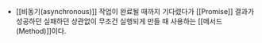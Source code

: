 -  [[비동기(asynchronous)]] 작업이 완료될 때까지 기다렸다가 [[Promise]] 결과가 성공하던 실패하던 상관없이 무조건 실행되게 만들 때 사용하는 [[메서드(Method)]]이다.
